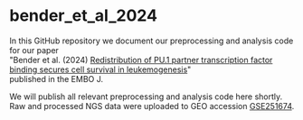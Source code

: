 # bender_et_al_2024

In this GitHub repository we document our preprocessing and analysis code for our paper <br>"Bender et al. (2024) [Redistribution of PU.1 partner transcription factor binding secures cell survival in leukemogenesis](https://www.embopress.org/doi/full/10.1038/s44318-024-00295-y)"<br>published in the EMBO J.

We will publish all relevant preprocessing and analysis code here shortly. Raw and processed NGS data were uploaded to GEO accession [GSE251674](https://www.ncbi.nlm.nih.gov/geo/query/acc.cgi?acc=GSE251674).

